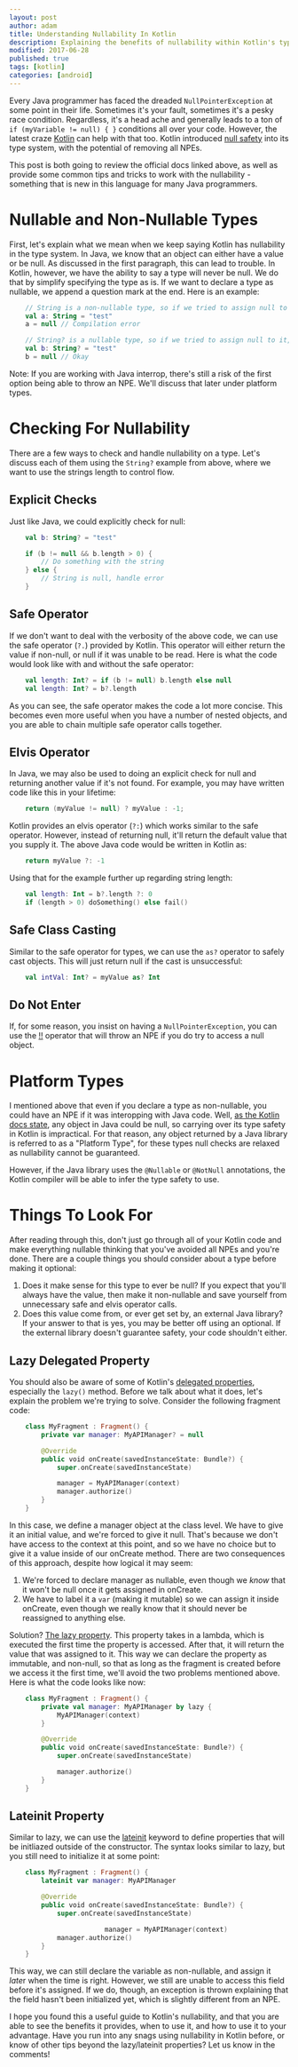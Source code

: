 ```yaml
---
layout: post
author: adam
title: Understanding Nullability In Kotlin
description: Explaining the benefits of nullability within Kotlin's type system.
modified: 2017-06-28
published: true
tags: [kotlin]
categories: [android]
---
```


Every Java programmer has faced the dreaded `NullPointerException` at some point in their life. Sometimes it's your fault, sometimes it's a pesky race condition. Regardless, it's a head ache and generally leads to a ton of `if (myVariable != null) { }` conditions all over your code. However, the latest craze [Kotlin](https://kotlinlang.org) can help with that too. Kotlin introduced [null safety](https://kotlinlang.org/docs/reference/null-safety.html) into its type system, with the potential of removing all NPEs. 

This post is both going to review the official docs linked above, as well as provide some common tips and tricks to work with the nullability - something that is new in this language for many Java programmers.

<!--more-->

# Nullable and Non-Nullable Types

First, let's explain what we mean when we keep saying Kotlin has nullability in the type system. In Java, we know that an object can either have a value or be null. As discussed in the first paragraph, this can lead to trouble. In Kotlin, however, we have the ability to say a type will never be null. We do that by simplify specifying the type as is. If we want to declare a type as nullable, we append a question mark at the end. Here is an example:

```kotlin
    // String is a non-nullable type, so if we tried to assign null to it, there would be a compilation error
    val a: String = "test"
    a = null // Compilation error

    // String? is a nullable type, so if we tried to assign null to it, it would accept it
    val b: String? = "test"
    b = null // Okay
```

Note: If you are working with Java interrop, there's still a risk of the first option being able to throw an NPE. We'll discuss that later under platform types.

# Checking For Nullability

There are a few ways to check and handle nullability on a type. Let's discuss each of them using the `String?` example from above, where we want to use the strings length to control flow.

## Explicit Checks

Just like Java, we could explicitly check for null:

```kotlin
    val b: String? = "test"

    if (b != null && b.length > 0) {
        // Do something with the string
    } else {
        // String is null, handle error
    }
```

## Safe Operator

If we don't want to deal with the verbosity of the above code, we can use the safe operator (`?.`) provided by Kotlin. This operator will either return the value if non-null, or null if it was unable to be read. Here is what the code would look like with and without the safe operator:

```kotlin
    val length: Int? = if (b != null) b.length else null
    val length: Int? = b?.length
```

As you can see, the safe operator makes the code a lot more concise. This becomes even more useful when you have a number of nested objects, and you are able to chain multiple safe operator calls together.

## Elvis Operator

In Java, we may also be used to doing an explicit check for null and returning another value if it's not found. For example, you may have written code like this in your lifetime:

```java
    return (myValue != null) ? myValue : -1;
```

Kotlin provides an elvis operator (`?:`) which works similar to the safe operator. However, instead of returning null, it'll return the default value that you supply it. The above Java code would be written in Kotlin as:

```kotlin
    return myValue ?: -1
```

Using that for the example further up regarding string length:

```kotlin
    val length: Int = b?.length ?: 0
    if (length > 0) doSomething() else fail()
```

## Safe Class Casting

Similar to the safe operator for types, we can use the `as?` operator to safely cast objects. This will just return null if the cast is unsuccessful:

```kotlin
    val intVal: Int? = myValue as? Int
```

## Do Not Enter

If, for some reason, you insist on having a `NullPointerException`, you can use the [!!](https://kotlinlang.org/docs/reference/null-safety.html#the--operator) operator that will throw an NPE if you do try to access a null object.

# Platform Types

I mentioned above that even if you declare a type as non-nullable, you could have an NPE if it was interopping with Java code. Well, [as the Kotlin docs state](https://kotlinlang.org/docs/reference/java-interop.html#null-safety-and-platform-types), any object in Java could be null, so carrying over its type safety in Kotlin is impractical. For that reason, any object returned by a Java library is referred to as a "Platform Type", for these types null checks are relaxed as nullability cannot be guaranteed.

However, if the Java library uses the `@Nullable` or `@NotNull` annotations, the Kotlin compiler will be able to infer the type safety to use.

# Things To Look For

After reading through this, don't just go through all of your Kotlin code and make everything nullable thinking that you've avoided all NPEs and you're done. There are a couple things you should consider about a type before making it optional:

1. Does it make sense for this type to ever be null? If you expect that you'll always have the value, then make it non-nullable and save yourself from unnecessary safe and elvis operator calls.
2. Does this value come from, or ever get set by, an external Java library? If your answer to that is yes, you may be better off using an optional. If the external library doesn't guarantee safety, your code shouldn't either.

## Lazy Delegated Property

You should also be aware of some of Kotlin's [delegated properties](https://kotlinlang.org/docs/reference/delegated-properties.html), especially the `lazy()` method. Before we talk about what it does, let's explain the problem we're trying to solve. Consider the following fragment code:

```kotlin
    class MyFragment : Fragment() {
        private var manager: MyAPIManager? = null

        @Override
        public void onCreate(savedInstanceState: Bundle?) {
            super.onCreate(savedInstanceState)

            manager = MyAPIManager(context)
            manager.authorize()
        }
    }
```

In this case, we define a manager object at the class level. We have to give it an initial value, and we're forced to give it null. That's because we don't have access to the context at this point, and so we have no choice but to give it a value inside of our onCreate method. There are two consequences of this approach, despite how logical it may seem:

1. We're forced to declare manager as nullable, even though we *know* that it won't be null once it gets assigned in onCreate.
2. We have to label it a `var` (making it mutable) so we can assign it inside onCreate, even though we really know that it should never be reassigned to anything else.

Solution? [The lazy property](https://kotlinlang.org/docs/reference/delegated-properties.html#lazy). This property takes in a lambda, which is executed the first time the property is accessed. After that, it will return the value that was assigned to it. This way we can declare the property as immutable, and non-null, so that as long as the fragment is created before we access it the first time, we'll avoid the two problems mentioned above. Here is what the code looks like now:

```kotlin
    class MyFragment : Fragment() {
        private val manager: MyAPIManager by lazy {
            MyAPIManager(context)
        }

        @Override
        public void onCreate(savedInstanceState: Bundle?) {
            super.onCreate(savedInstanceState)

            manager.authorize()
        }
    }
```

## Lateinit Property

Similar to lazy, we can use the [lateinit](https://kotlinlang.org/docs/reference/properties.html#late-initialized-properties) keyword to define properties that will be initliazed outside of the constructor. The syntax looks similar to lazy, but you still need to initialize it at some point:

```kotlin
    class MyFragment : Fragment() {
        lateinit var manager: MyAPIManager

        @Override
        public void onCreate(savedInstanceState: Bundle?) {
            super.onCreate(savedInstanceState)

                        manager = MyAPIManager(context)
            manager.authorize()
        }
    }
```

This way, we can still declare the variable as non-nullable, and assign it *late*r when the time is right. However, we still are unable to access this field before it's assigned. If we do, though, an exception is thrown explaining that the field hasn't been initialized yet, which is slightly different from an NPE.


I hope you found this a useful guide to Kotlin's nullability, and that you are able to see the benefits it provides, when to use it, and how to use it to your advantage. Have you run into any snags using nullability in Kotlin before, or know of other tips beyond the lazy/lateinit properties? Let us know in the comments!